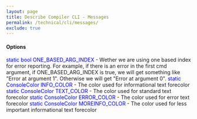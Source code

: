 ```yaml
---
layout: page
title: Describe Compiler CLI - Messages
permalink: /technical/cli/messages/
exclude: true
---
```

#### Options
<span style="color:blue">static bool ONE_BASED_ARG_INDEX</span> - Wether we are using one based index for error reporting. For example, if there is an error in the first cmd argument, if ONE_BASED_ARG_INDEX is true, we will get something like "Error at argument 1". Otherwise we will get "Error at argument 0".
<span style="color:blue">static ConsoleColor INFO_COLOR</span> - The color used for informational text forecolor
<span style="color:blue">static ConsoleColor TEXT_COLOR</span> - The color used for standard text forecolor
<span style="color:blue">static ConsoleColor ERROR_COLOR</span> - The color used for error text forecolor
<span style="color:blue">static ConsoleColor MOREINFO_COLOR</span> - The color used for less important informational text forecolor
